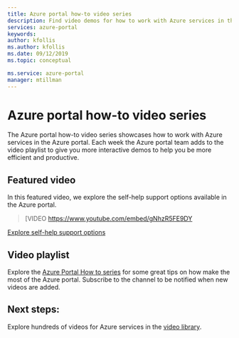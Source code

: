 ```yaml
---
title: Azure portal how-to video series
description: Find video demos for how to work with Azure services in the portal
services: azure-portal
keywords: 
author: kfollis
ms.author: kfollis
ms.date: 09/12/2019
ms.topic: conceptual

ms.service: azure-portal
manager: mtillman
---
```

# Azure portal how-to video series

The Azure portal how-to video series showcases how to work with Azure services in the Azure portal. Each week the Azure portal team adds to the video playlist to give you more interactive demos to help you be more efficient and productive.

## Featured video

In this featured video, we explore the self-help support options available in the Azure portal. 

> [VIDEO https://www.youtube.com/embed/gNhzR5FE9DY

[Explore self-help support options](https://www.youtube.com/watch?v=gNhzR5FE9DY)

## Video playlist

Explore the [Azure Portal How to series](https://www.youtube.com/playlist?list=PLLasX02E8BPBKgXP4oflOL29TtqTzwhxR) for some great tips on how make the most of the Azure portal. Subscribe to the channel to be notified when new videos are added.

## Next steps:

Explore hundreds of videos for Azure services in the [video library](https://azure.microsoft.com/en-us/resources/videos/index/?tag=microsoft-azure-portal).



